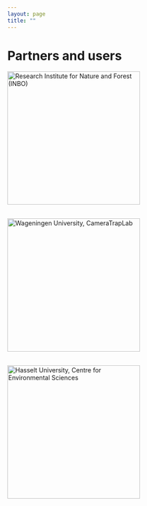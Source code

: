 ```yaml
---
layout: page
title: ""
---
```


# Partners and users 

<a href="http://www.inbo.be/en"><img src="https://www.inbo.be/sites/all/themes/bootstrap_inbo/img/inbo/logo_nl.png" class="align-left" alt="Research Institute for Nature and Forest (INBO)" width="300"></a><br/><br/>

<a href="http://cameratraplab.org/"><img src="https://www.wur.nl/upload/58340fb4-e33a-4d0b-af17-8d596fa93663_WUR_RGB_standard.png" class="align-left" alt="Wageningen University, CameraTrapLab" width="300"></a><br/><br/>

<a href="https://www.uhasselt.be/CMK-en"><img src="https://www.uhasselt.be/images/logos/instituten/2017/CMK-groen-blok-eng.png" class="align-left" alt="Hasselt University, Centre for Environmental Sciences" width="300"></a><br/><br/>

